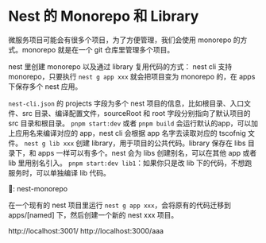 # Nest 的 Monorepo 和 Library

微服务项目可能会有很多个项目，为了方便管理，我们会使用 monorepo 的方式。monorepo 就是在一个 git 仓库里管理多个项目。

nest 里创建 monorepo 以及通过 library 复用代码的方式：
nest cli 支持 monorepo，只要执行 `nest g app xxx` 就会把项目变为 monorepo 的，在 apps 下保存多个 nest 应用。

`nest-cli.json` 的 projects 字段为多个 nest 项目的信息，比如根目录、入口文件、src 目录、编译配置文件，sourceRoot 和 root 字段分别指向了默认项目的 src 目录和根目录。
`pnpm start:dev` 或者 `pnpm build` 会运行默认的app，可以加上应用名来编译对应的 app，nest cli 会根据 app 名字去读取对应的 tscofnig 文件。
`nest g lib xxx` 创建 library，用于项目的公共代码。library 保存在 libs 目录下，和 apps 一样可以有多个。nest 会为 libs 创建别名，可以在其他 app 或者 lib 里用别名引入。
`pnpm start:dev lib1`：如果你只是改 lib 下的代码，不想跑服务时，可以单独编译 lib 代码。

🌰: nest-monorepo

在一个现有的 nest 项目里运行 `nest g app xxx`，会将原有的代码迁移到 apps/[named] 下，然后创建一个新的 nest xxx 项目。

http://localhost:3001/
http://localhost:3000/aaa

